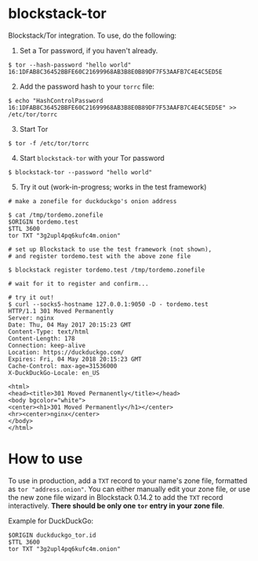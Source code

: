 # blockstack-tor

Blockstack/Tor integration.  To use, do the following:

1. Set a Tor password, if you haven't already.
```
$ tor --hash-password "hello world"
16:1DFAB8C36452BBFE60C21699968AB3B8E0B89DF7F53AAFB7C4E4C5ED5E
```

2. Add the password hash to your `torrc` file:
```
$ echo "HashControlPassword 16:1DFAB8C36452BBFE60C21699968AB3B8E0B89DF7F53AAFB7C4E4C5ED5E" >> /etc/tor/torrc
```

3. Start Tor
```
$ tor -f /etc/tor/torrc
```

4. Start `blockstack-tor` with your Tor password
```
$ blockstack-tor --password "hello world"
```

5. Try it out (work-in-progress; works in the test framework)
```
# make a zonefile for duckduckgo's onion address

$ cat /tmp/tordemo.zonefile
$ORIGIN tordemo.test
$TTL 3600
tor TXT "3g2upl4pq6kufc4m.onion"

# set up Blockstack to use the test framework (not shown),
# and register tordemo.test with the above zone file

$ blockstack register tordemo.test /tmp/tordemo.zonefile

# wait for it to register and confirm...

# try it out!
$ curl --socks5-hostname 127.0.0.1:9050 -D - tordemo.test
HTTP/1.1 301 Moved Permanently
Server: nginx
Date: Thu, 04 May 2017 20:15:23 GMT
Content-Type: text/html
Content-Length: 178
Connection: keep-alive
Location: https://duckduckgo.com/
Expires: Fri, 04 May 2018 20:15:23 GMT
Cache-Control: max-age=31536000
X-DuckDuckGo-Locale: en_US

<html>
<head><title>301 Moved Permanently</title></head>
<body bgcolor="white">
<center><h1>301 Moved Permanently</h1></center>
<hr><center>nginx</center>
</body>
</html>
```

# How to use

To use in production, add a `TXT` record to your name's zone file, formatted as
`tor "address.onion"`.  You can either manually edit your zone file, or use the
new zone file wizard in Blockstack 0.14.2 to add the `TXT` record interactively.
**There should be only one `tor` entry in your zone file**.

Example for DuckDuckGo:
```
$ORIGIN duckduckgo_tor.id
$TTL 3600
tor TXT "3g2upl4pq6kufc4m.onion"
```
